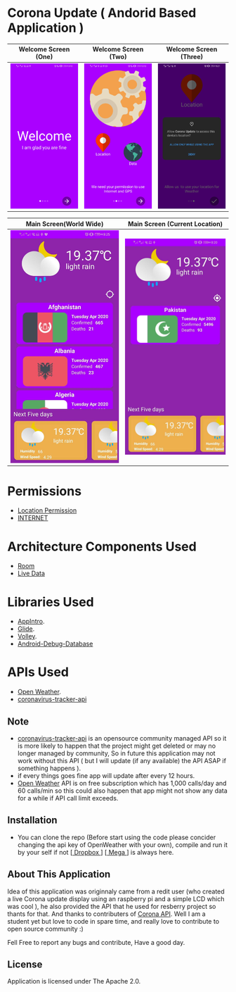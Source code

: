 # Corona Update ( Andorid Based Application )

Welcome Screen (One)           |   Welcome Screen (Two)           |   Welcome Screen (Three)          
:-----------------------------:|:--------------------------------:|:---------------------------------:
![](Pictures/fragment_one.jpg) |  ![](Pictures/fragment_two.jpg)  |  ![](Pictures/fragment_three.jpg) 

| Main Screen(World Wide)   |    Main Screen (Current Location)
|:-------------------------:|:-------------------------------------:
![](Pictures/SVsExNL6.jpeg) | ![](Pictures/Eld5x6N9.jpeg)
# Permissions

* [Location Permission](https://developer.android.com/reference/android/Manifest.permission)
* [INTERNET](https://developer.android.com/training/basics/network-ops/connecting)


# Architecture Components Used

*  [Room](https://developer.android.com/topic/libraries/architecture/room)
*  [Live Data ](https://developer.android.com/topic/libraries/architecture/livedata)


# Libraries Used

* [AppIntro](https://github.com/AppIntro/AppIntro).
* [Glide](https://github.com/bumptech/glide).
* [Volley](https://github.com/google/volley).
* [Android-Debug-Database](https://github.com/amitshekhariitbhu/Android-Debug-Database)

 # APIs Used
 * [Open Weather](https://openweathermap.org/).
 * [coronavirus-tracker-api](https://github.com/ExpDev07/coronavirus-tracker-api)
 
 ## Note
  * [coronavirus-tracker-api](https://github.com/ExpDev07/coronavirus-tracker-api) is an opensource community managed API
  so it is more likely to happen that the project might get deleted or may no longer managed by community, So in future this application 
  may not work without this API ( but I will update (if any available) the API ASAP if something happens ). 
  * if every things goes fine app will update after every 12 hours.
  * [Open Weather](https://openweathermap.org/) API is on free subscription which has 1,000 calls/day and 60 calls/min so this could also happen that app might not show any data for a while if API call limit exceeds.
  
## Installation
* You can clone the repo (Before start using the code please concider changing the api key of OpenWeather with your own), compile and run it by your self if not
[[ Dropbox ](https://www.dropbox.com/s/ximl72r9hebcecc/corona_update.apk?dl=0)]
[[ Mega ](https://mega.nz/file/mzxViILY#ftZZbKRhN4HGwDP2DjMWJxlupOg6243h-D7BvmXmD20)] is always here.
  
## About This Application
Idea of this application was originnaly came from a redit user (who created a live Corona update display using an raspberry pi
and a simple LCD which was cool ), he also provided the API that he used for resberry project so thants for that.
And thanks to contributers of [Corona API](https://github.com/ExpDev07/coronavirus-tracker-api).
Well I am a student yet but love to code in spare time, and really love to contribute to open source community :)

Fell Free to report any bugs and contribute, Have a good day.


## License
Application is licensed under The Apache 2.0.
